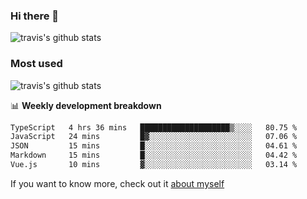 ### Hi there 👋

<!--
**HondryTravis/HondryTravis** is a ✨ _special_ ✨ repository because its `README.md` (this file) appears on your GitHub profile.

Here are some ideas to get you started:

- 🔭 I’m currently working on ...
- 🌱 I’m currently learning ...
- 👯 I’m looking to collaborate on ...
- 🤔 I’m looking for help with ...
- 💬 Ask me about ...
- 📫 How to reach me: ...
- 😄 Pronouns: ...
- ⚡ Fun fact: ...
-->

![travis's github stats](https://github-readme-stats.vercel.app/api?username=HondryTravis&hide=stars)
### Most used
![travis's github stats](https://github-readme-stats.anuraghazra1.vercel.app/api/top-langs/?username=HondryTravis&layout=compact&hide_title=true)

📊 **Weekly development breakdown**

<!--START_SECTION:waka-->

```txt
TypeScript   4 hrs 36 mins   ████████████████████▒░░░░   80.75 %
JavaScript   24 mins         █▓░░░░░░░░░░░░░░░░░░░░░░░   07.06 %
JSON         15 mins         █░░░░░░░░░░░░░░░░░░░░░░░░   04.61 %
Markdown     15 mins         █░░░░░░░░░░░░░░░░░░░░░░░░   04.42 %
Vue.js       10 mins         ▓░░░░░░░░░░░░░░░░░░░░░░░░   03.14 %
```

<!--END_SECTION:waka-->

If you want to know more, check out it [about myself](https://hondrytravis.github.io/)
